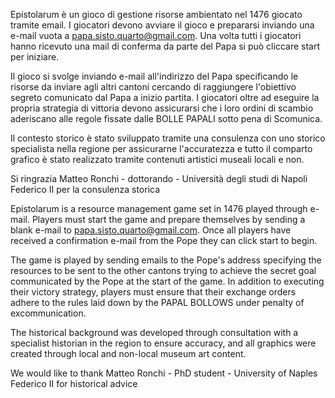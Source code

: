 Epistolarum è un gioco di gestione risorse ambientato nel 1476 giocato tramite email.
I giocatori devono avviare il gioco e prepararsi inviando una e-mail vuota a papa.sisto.quarto@gmail.com.
Una volta tutti i giocatori hanno ricevuto una mail di conferma da parte del Papa si può cliccare start per iniziare.

Il gioco si svolge inviando e-mail all'indirizzo del Papa specificando le risorse da inviare agli altri cantoni cercando di raggiungere l'obiettivo segreto comunicato dal Papa a inizio partita.
I giocatori oltre ad eseguire la propria strategia di vittoria devono assicurarsi che i loro ordini di scambio aderiscano alle regole fissate dalle BOLLE PAPALI sotto pena di Scomunica.

Il contesto storico è stato sviluppato tramite una consulenza con uno storico specialista nella regione per assicurarne l'accuratezza e tutto il comparto grafico è stato realizzato tramite contenuti artistici museali locali e non.

Si ringrazia Matteo Ronchi - dottorando - Università degli studi di Napoli Federico II per la consulenza storica



Epistolarum is a resource management game set in 1476 played through e-mail. Players must start the game and prepare themselves by sending a blank e-mail to papa.sisto.quarto@gmail.com. Once all players have received a confirmation e-mail from the Pope they can click start to begin.

The game is played by sending emails to the Pope's address specifying the resources to be sent to the other cantons trying to achieve the secret goal communicated by the Pope at the start of the game. In addition to executing their victory strategy, players must ensure that their exchange orders adhere to the rules laid down by the PAPAL BOLLOWS under penalty of excommunication.

The historical background was developed through consultation with a specialist historian in the region to ensure accuracy, and all graphics were created through local and non-local museum art content.

We would like to thank Matteo Ronchi - PhD student - University of Naples Federico II for historical advice
